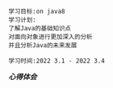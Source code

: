 ```
学习目标:on java8
学习计划:
了解Java的基础知识点
对面向对象进行更加深入的分析
并且分析Java的未来发展

学习时间:2022 3.1 - 2022 3.4
```

***心得体会***